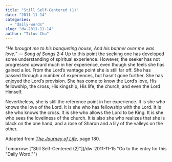 ```yaml
---
title: "Still Self-Centered (1)"
date: "2011-11-14"
categories: 
  - "daily-words"
slug: "dw-2011-11-14"
author: "Titus Chu"
---
```


_“He brought me to his banqueting house, And his banner over me was love.” — Song of Songs 2:4_ Up to this point the seeking one has developed some understanding of spiritual experience. However, the seeker has not progressed upward much in her experience, even though she feels she has gained a lot. From the Lord’s vantage point she is still far off. She has passed through a number of experiences, but hasn’t gone further. She has enjoyed the Lord’s provision. She has come to know the Lord’s love, His fellowship, the cross, His kingship, His life, the church, and even the Lord Himself.

Nevertheless, she is still the reference point in her experience. It is she who knows the love of the Lord. It is she who has fellowship with the Lord. It is she who knows the cross. It is she who allows the Lord to be King. It is she who sees the loveliness of the church. It is also she who realizes that she is black on the one hand, and a rose of Sharon and a lily of the valleys on the other.

Adapted from _[The Journey of Life,](/book-journey "Go to the listing for this book.")_ page 180.

Tomorrow: ["Still Self-Centered (2)"](/dw-2011-11-15 "Go to the entry for this "Daily Word."")
